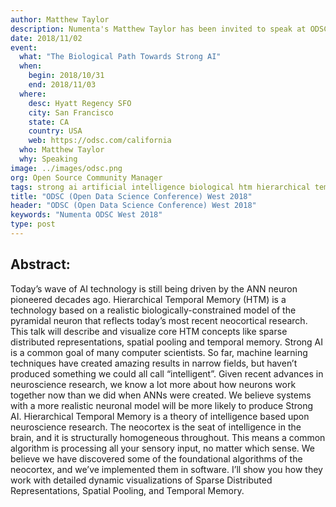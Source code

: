 ```yaml
---
author: Matthew Taylor
description: Numenta's Matthew Taylor has been invited to speak at ODSC West 2018 in San Francisco, where he will be giving a talk, titled "The Biological Path Towards Strong AI." ODSC is a data science conference that fosters the exchange of the latest advances in AI and data science and encourages the growth of open source applications.
date: 2018/11/02
event:
  what: "The Biological Path Towards Strong AI"
  when:
    begin: 2018/10/31
    end: 2018/11/03
  where:
    desc: Hyatt Regency SFO
    city: San Francisco
    state: CA
    country: USA
    web: https://odsc.com/california
  who: Matthew Taylor
  why: Speaking
image: ../images/odsc.png
org: Open Source Community Manager
tags: strong ai artificial intelligence biological htm hierarchical temporal memory computing strangeloop brain
title: "ODSC (Open Data Science Conference) West 2018"
header: "ODSC (Open Data Science Conference) West 2018"
keywords: "Numenta ODSC West 2018"
type: post
---
```


## Abstract:

Today’s wave of AI technology is still being driven by the ANN neuron pioneered decades ago. Hierarchical Temporal Memory (HTM) is a technology based on a realistic biologically-constrained model of the pyramidal neuron that reflects today’s most recent neocortical research. This talk will describe and visualize core HTM concepts like sparse distributed representations, spatial pooling and temporal memory. Strong AI is a common goal of many computer scientists. So far, machine learning techniques have created amazing results in narrow fields, but haven’t produced something we could all call “intelligent”. Given recent advances in neuroscience research, we know a lot more about how neurons work together now than we did when ANNs were created. We believe systems with a more realistic neuronal model will be more likely to produce Strong AI. Hierarchical Temporal Memory is a theory of intelligence based upon neuroscience research. The neocortex is the seat of intelligence in the brain, and it is structurally homogeneous throughout. This means a common algorithm is processing all your sensory input, no matter which sense. We believe we have discovered some of the foundational algorithms of the neocortex, and we’ve implemented them in software. I’ll show you how they work with detailed dynamic visualizations of Sparse Distributed Representations, Spatial Pooling, and Temporal Memory.
